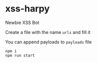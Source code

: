 # xss-harpy

Newbie XSS Bot

Create a file with the name `urls` and fill it

You can append payloads to `payloads` file

```
npm i
npm run start
```
